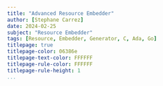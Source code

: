 ```yaml
---
title: "Advanced Resource Embedder"
author: [Stephane Carrez]
date: 2024-02-25
subject: "Resource Embedder"
tags: [Resource, Embedder, Generator, C, Ada, Go]
titlepage: true
titlepage-color: 06386e
titlepage-text-color: FFFFFF
titlepage-rule-color: FFFFFF
titlepage-rule-height: 1
...
```

